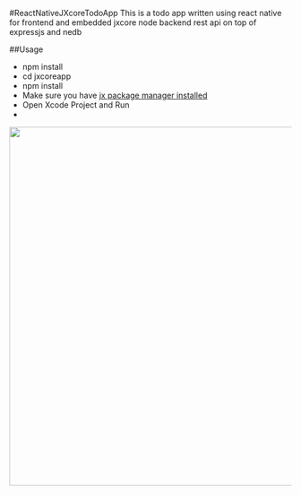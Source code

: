 #ReactNativeJXcoreTodoApp
This is a todo app written using react native 
for frontend and embedded jxcore node backend 
rest api on top of expressjs and nedb

##Usage
* npm install
* cd jxcoreapp
* npm install
* Make sure you have [jx package manager installed](http://jxcore.com/package-manager/)
* Open Xcode Project and Run
* 
 
 <img src="http://agenthunt.github.io/images/reactnativejxcoretodoapp.gif"  height="640"></img>

